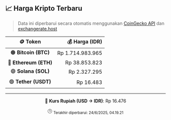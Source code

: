 

<!-- HARGA_KRIPTO -->
## 📈 Harga Kripto Terbaru

> Data ini diperbarui secara otomatis menggunakan [CoinGecko API](https://www.coingecko.com/) dan [exchangerate.host](https://exchangerate.host/)

<div align="center">

| 🪙 Token | 💰 Harga (IDR) |
|:------:|---------------:|
| 🟠 **Bitcoin (BTC)**   | Rp 1.714.983.965 |
| 🔵 **Ethereum (ETH)**  | Rp 38.853.823 |
| 🟣 **Solana (SOL)**    | Rp 2.327.295 |
| 🟢 **Tether (USDT)**   | Rp 16.483 |

---

💱 **Kurs Rupiah (USD → IDR)**: Rp 16.476

🕒 <sub>Terakhir diperbarui: 24/6/2025, 04.19.21</sub>

</div>
<!-- /HARGA_KRIPTO -->